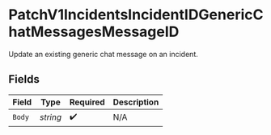 # PatchV1IncidentsIncidentIDGenericChatMessagesMessageID

Update an existing generic chat message on an incident.


## Fields

| Field              | Type               | Required           | Description        |
| ------------------ | ------------------ | ------------------ | ------------------ |
| `Body`             | *string*           | :heavy_check_mark: | N/A                |